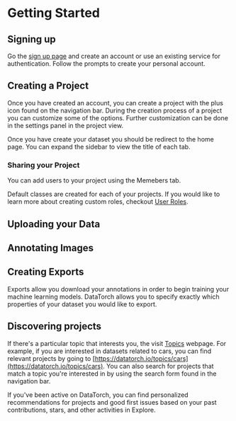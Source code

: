 # Getting Started

## Signing up

Go the [sign up page](https://datatorch.io/auth?tab=register) and create an
account or use an existing service for authentication. Follow the prompts to
create your personal account.

## Creating a Project

Once you have created an account, you can create a project with the plus icon
found on the navigation bar. During the creation process of a project you can
customize some of the options. Further customization can be done in the settings
panel in the project view.

Once you have create your dataset you should be redirect to the home page. You
can expand the sidebar to view the title of each tab.

### Sharing your Project

You can add users to your project using the Memebers tab.

Default classes are created for each of your projects. If you would like to
learn more about creating custom roles, checkout [User
Roles](/guide/projects.html#user-roles).

## Uploading your Data

## Annotating Images

## Creating Exports

Exports allow you download your annotations in order to begin training your
machine learning models. DataTorch allows you to specify exactly which
properties of your dataset you would like to export.

## Discovering projects

If there's a particular topic that interests you, the visit
[Topics](https://datatorch.io/topics) webpage. For example, if you are
interested in datasets related to cars, you can find relevant projects by going
to [https://datatorch.io/topics/cars](https://datatorch.io/topics/cars). You can
also search for projects that match a topic you're interested in by using the
search form found in the navigation bar.

If you've been active on DataTorch, you can find personalized recommendations
for projects and good first issues based on your past contributions, stars, and
other activities in Explore.
